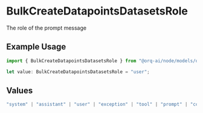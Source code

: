 # BulkCreateDatapointsDatasetsRole

The role of the prompt message

## Example Usage

```typescript
import { BulkCreateDatapointsDatasetsRole } from "@orq-ai/node/models/operations";

let value: BulkCreateDatapointsDatasetsRole = "user";
```

## Values

```typescript
"system" | "assistant" | "user" | "exception" | "tool" | "prompt" | "correction" | "expected_output"
```